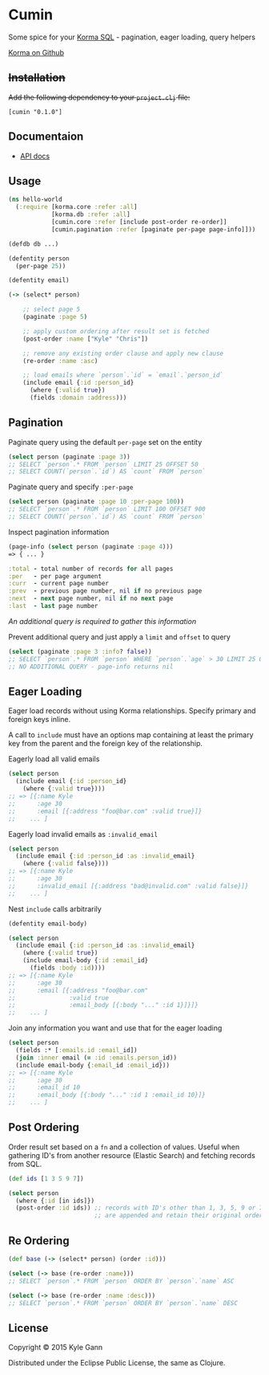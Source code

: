 Cumin
=====

Some spice for your [Korma SQL](http://sqlkorma.com) - pagination, eager loading, query helpers

[Korma on Github](https://github.com/korma/Korma)

## ~~Installation~~

~~Add the following dependency to your `project.clj` file:~~

    [cumin "0.1.0"]

## Documentaion
* [API docs](http://kgann.github.io/cumin)

## Usage

```clojure
(ns hello-world
  (:require [korma.core :refer :all]
            [korma.db :refer :all]
            [cumin.core :refer [include post-order re-order]]
            [cumin.pagination :refer [paginate per-page page-info]]))

(defdb db ...)

(defentity person
  (per-page 25))

(defentity email)

(-> (select* person)

    ;; select page 5
    (paginate :page 5)

    ;; apply custom ordering after result set is fetched
    (post-order :name ["Kyle" "Chris"])

    ;; remove any existing order clause and apply new clause
    (re-order :name :asc)

    ;; load emails where `person`.`id` = `email`.`person_id`
    (include email {:id :person_id}
      (where {:valid true})
      (fields :domain :address)))
```

## Pagination

Paginate query using the default `per-page` set on the entity

```clojure
(select person (paginate :page 3))
;; SELECT `person`.* FROM `person` LIMIT 25 OFFSET 50
;; SELECT COUNT(`person`.`id`) AS `count` FROM `person`
```

Paginate query and specify `:per-page`

```clojure
(select person (paginate :page 10 :per-page 100))
;; SELECT `person`.* FROM `person` LIMIT 100 OFFSET 900
;; SELECT COUNT(`person`.`id`) AS `count` FROM `person`
```

Inspect pagination information

```clojure
(page-info (select person (paginate :page 4)))
=> { ... }

:total - total number of records for all pages
:per   - per page argument
:curr  - current page number
:prev  - previous page number, nil if no previous page
:next  - next page number, nil if no next page
:last  - last page number
 ```

*An additional query is required to gather this information*

Prevent additional query and just apply a `limit` and `offset` to query

```clojure
(select (paginate :page 3 :info? false))
;; SELECT `person`.* FROM `person` WHERE `person`.`age` > 30 LIMIT 25 OFFSET 50
;; NO ADDITIONAL QUERY - page-info returns nil
```

## Eager Loading

Eager load records without using Korma relationships. Specify primary and foreign keys inline.

A call to `include` must have an options map containing at least the primary key from the parent and the foreign key of the relationship.

Eagerly load all valid emails

```clojure
(select person
  (include email {:id :person_id}
    (where {:valid true})))
;; => [{:name Kyle
;;      :age 30
;;      :email [{:address "foo@bar.com" :valid true}]}
;;    ... ]
```

Eagerly load invalid emails as `:invalid_email`

```clojure
(select person
  (include email {:id :person_id :as :invalid_email}
    (where {:valid false})))
;; => [{:name Kyle
;;      :age 30
;;      :invalid_email [{:address "bad@invalid.com" :valid false}]}
;;    ... ]
```

Nest `include` calls arbitrarily

```clojure
(defentity email-body)

(select person
  (include email {:id :person_id :as :invalid_email}
    (where {:valid true})
    (include email-body {:id :email_id}
      (fields :body :id))))
;; => [{:name Kyle
;;      :age 30
;;      :email [{:address "foo@bar.com"
;;               :valid true
;;               :email_body [{:body "..." :id 1}]}]}
;;    ... ]
```

Join any information you want and use that for the eager loading

```clojure
(select person
  (fields :* [:emails.id :email_id])
  (join :inner email (= :id :emails.person_id))
  (include email-body {:email_id :email_id}))
;; => [{:name Kyle
;;      :age 30
;;      :email_id 10
;;      :email_body [{:body "..." :id 1 :email_id 10}]}
;;    ... ]
```

## Post Ordering

Order result set based on a `fn` and a collection of values.
Useful when gathering ID's from another resource (Elastic Search) and fetching records from SQL.

```clojure
(def ids [1 3 5 9 7])

(select person
  (where {:id [in ids]})
  (post-order :id ids)) ;; records with ID's other than 1, 3, 5, 9 or 7
                        ;; are appended and retain their original ordering
```

## Re Ordering

```clojure
(def base (-> (select* person) (order :id)))

(select (-> base (re-order :name)))
;; SELECT `person`.* FROM `person` ORDER BY `person`.`name` ASC

(select (-> base (re-order :name :desc)))
;; SELECT `person`.* FROM `person` ORDER BY `person`.`name` DESC
```

## License

Copyright © 2015 Kyle Gann

Distributed under the Eclipse Public License, the same as Clojure.
